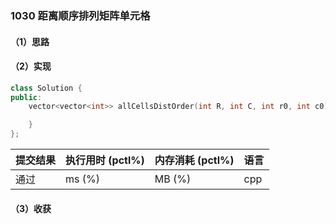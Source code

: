 ### 1030 距离顺序排列矩阵单元格

#### （1）思路

#### （2）实现

```cpp
class Solution {
public:
    vector<vector<int>> allCellsDistOrder(int R, int C, int r0, int c0) {

    }
};
```

| 提交结果 | 执行用时 (pctl%) | 内存消耗 (pctl%) | 语言 |
|:---------|:-----------------|:-----------------|:-----|
| 通过     |  ms (%)   |  MB (%)  | cpp  |

#### （3）收获
